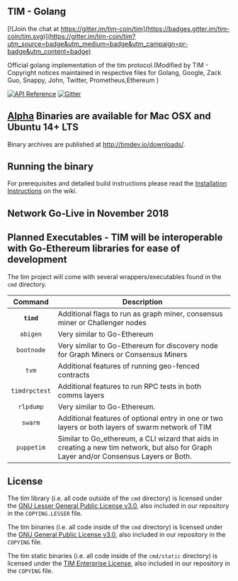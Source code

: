 ## TIM - Golang

[![Join the chat at https://gitter.im/tim-coin/tim](https://badges.gitter.im/tim-coin/tim.svg)](https://gitter.im/tim-coin/tim?utm_source=badge&utm_medium=badge&utm_campaign=pr-badge&utm_content=badge)

Official golang implementation of the tim protocol.(Modified by TIM - Copyright notices maintained in respective files for Golang, Google, Zack Guo, Snappy, John, Twitter, Prometheus,Ethereum )

[![API Reference](
https://camo.githubusercontent.com/915b7be44ada53c290eb157634330494ebe3e30a/68747470733a2f2f676f646f632e6f72672f6769746875622e636f6d2f676f6c616e672f6764646f3f7374617475732e737667
)](https://godoc.org/github.com/tim-coin/tim)
[![Gitter](https://badges.gitter.im/Join%20Chat.svg)](https://gitter.im/tim-coin/tim?utm_source=badge&utm_medium=badge&utm_campaign=pr-badge)

## [Alpha](https://github.com/tim-coin/alpha) Binaries are available for Mac OSX and Ubuntu 14+ LTS


Binary archives are published at http://timdev.io/downloads/.





## Running the binary

For prerequisites and detailed build instructions please read the
[Installation Instructions](https://github.com/tim-coin/tim/wiki/Building-Environment-for-Alpha)
on the wiki.

## Network Go-Live in November 2018


## Planned Executables - TIM will be interoperable with Go-Ethereum libraries for ease of development

The tim project will come with several wrappers/executables found in the `cmd` directory.

| Command    | Description |
|:----------:|-------------|
| **`timd`** | Additional flags to run as graph miner, consensus miner or Challenger nodes |
| `abigen` | Very similar to Go-Ethereum |
| `bootnode` | Very similar to Go-Ethereum for discovery node for Graph Miners or Consensus Miners|
| `tvm` | Additional features of running geo-fenced contracts |
| `timdrpctest` | Additional features to run RPC tests in both comms layers |
| `rlpdump` | Very similar to Go-Ethereum. |
| `swarm`    | Additional features of optional entry in one or two layers or both layers of swarm network of TIM |
| `puppetim`    | Similar to Go_ethereum, a CLI wizard that aids in creating a new tim network, but also for Graph Layer and/or Consensus Layers or Both. |

## License

The tim library (i.e. all code outside of the `cmd` directory) is licensed under the
[GNU Lesser General Public License v3.0](https://www.gnu.org/licenses/lgpl-3.0.en.html), also
included in our repository in the `COPYING.LESSER` file.

The tim binaries (i.e. all code inside of the `cmd` directory) is licensed under the
[GNU General Public License v3.0](https://www.gnu.org/licenses/gpl-3.0.en.html), also included
in our repository in the `COPYING` file.

The tim static binaries (i.e. all code inside of the `cmd/static` directory) is licensed under the
[TIM Enterprise License](https://www.talking.im/user-terms-and-conditions), also included
in our repository in the `COPYING` file.
